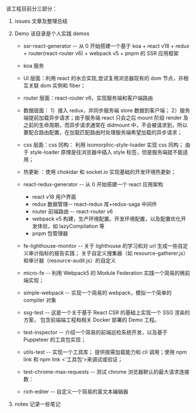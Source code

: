 该工程目前分三部分：

1. issues 文章及整理总结
2. Demo 该目录是个人实践 demos

   - ssr-react-generator
     -- 从 0 开始搭建一个基于 koa + react v18 + redux + router(react-router v6) + webpack v5 + pnpm 的 SSR 应用框架
   - koa 服务
   - UI 层面：利用 react 的水合实现,尝试复用浏览器现有的 dom 节点，并相互关联 dom 实例和 fiber；
   - router 层面：react-router v6，实现服务端和客户端路由
   - 数据层面：
     1）接入 redux，并同步服务端 store 数据到客户端；
     2）服务端提前加载异步请求；由于服务端 react 只会之后 mount 阶段 render 及之前的生命周期，而异步请求通常在 didmount 中，不会被请求到，所以要配合路由配置，在加载匹配路由时处理服务端希望加载的异步请求；

   - css 层面：css 同构：
     利用 isomorphic-style-loader 实现 css 同构；
     由于 style-loader 原理是往浏览器中插入 style 标签，但是服务端就不能适用；

   - 热更新 ：使用 chokidar 和 socket.io 实现基础的开发环境热更新；

   - react-redux-generator
     -- 从 0 开始搭建一个 react 应用架构

     - react v18 用户界面
     - redux 数据管理-- react-redux 库+redux-saga 中间件
     - router 前端路由 -- react-router v6
     - webpack v5 构建，生产环境配置。开发环境配置，以及配置优化开发体验，如 lazyCompilation 等
     - pnpm 包管理器

   - fe-lighthouse-monitor
     -- 关于 lighthouse 的学习和对 url 生成一些自定义审计指标的报告实践；
     关于自定义搜集器（如 resource-gatherer.js）和审计器（resource-audit.js）的自定义

   - micro-fe
     -- 利用 Webpack5 的 Module Federation 实践一个简易的微前端实现；

   - simple-webpack
     -- 实现一个简易的 webpack，模拟一个简单的 compiler 对象

   - ssg-test
     -- 这是一个关于基于 React CSR 的基础上实现一个 SSG 渲染的方案， 包含前端端工程和相关 Docker 部署的 Demo 工程。

   - test-inspector
     -- 介绍一个简易的前端巡检系统开发，以及基于 Puppeteer 的工具包实现；

   - utils-test
     -- 实现一个工具库； 提供按需加载能力和 cli 调用；使用 npm link 和 npm link <'工具包'>来调试或验证；

   - test-chrome-max-requests
     -- 测试 chrome 浏览器默认的最大请求连接数：

   - rich-editer
     -- 自定义一个简易的富文本编辑器

3. notes 记录一些笔记
